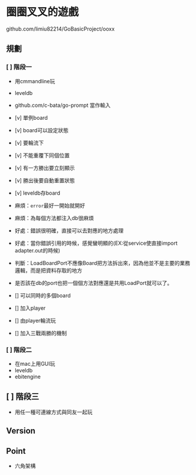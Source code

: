 # 圈圈叉叉的遊戲

github.com/limiu82214/GoBasicProject/ooxx

## 規劃

### [ ] 階段一

* 用cmmandline玩
* leveldb
* github.com/c-bata/go-prompt 當作輸入

* [v] 單例board
* [v] board可以設定狀態
* [v] 要輪流下
* [v] 不能重覆下同個位置
* [v] 有一方勝出要立刻顯示
* [v] 勝出後要自動重置狀態
* [v] leveldb存board
* 麻煩：`error`最好一開始就開好
* 麻煩：為每個方法都注入db很麻煩
* 好處：錯誤很明確，直接可以去對應的地方處理
* 好處：當你錯誤引用的時候，感覺蠻明顯的(EX:從service使直接import adapter.out的時候)
* 判斷：LoadBoardPort不應像Board把方法拆出來，因為他並不是主要的業務邏輯，而是把資料存取的地方
* 是否該在db的port也把一個個方法對應還是共用LoadPort就可以了。
* [] 可以同時的多個board
* [] 加入player
* [] 由player輪流玩
* [] 加入三戰兩勝的機制

### [ ] 階段二

* 在mac上用GUI玩
* leveldb
* ebitengine

## [ ] 階段三

* 用任一種可連線方式與同友一起玩

## Version

## Point

* 六角架構
